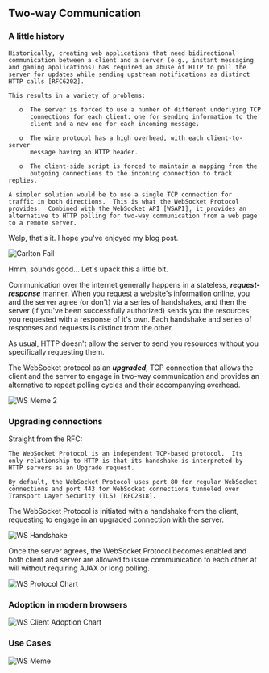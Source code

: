 ## Two-way Communication

### A little history

```
Historically, creating web applications that need bidirectional
communication between a client and a server (e.g., instant messaging
and gaming applications) has required an abuse of HTTP to poll the
server for updates while sending upstream notifications as distinct
HTTP calls [RFC6202].

This results in a variety of problems:

   o  The server is forced to use a number of different underlying TCP
      connections for each client: one for sending information to the
      client and a new one for each incoming message.

   o  The wire protocol has a high overhead, with each client-to-server
      message having an HTTP header.

   o  The client-side script is forced to maintain a mapping from the
      outgoing connections to the incoming connection to track replies.

A simpler solution would be to use a single TCP connection for
traffic in both directions.  This is what the WebSocket Protocol
provides.  Combined with the WebSocket API [WSAPI], it provides an
alternative to HTTP polling for two-way communication from a web page
to a remote server.
```

Welp, that's it. I hope you've enjoyed my blog post.

![Carlton Fail](http://cdn.jsears.co/carlton.gif "Carlton")

Hmm, sounds good... Let's upack this a little bit.

Communication over the internet generally happens in a stateless, ***request-response*** manner. When you request a website's information online, you and the server agree (or don't) via a series of handshakes, and then the server (if you've been successfully authorized) sends you the resources you requested with a response of it's own. Each handshake and series of responses and requests is distinct from the other.

As usual, HTTP doesn't allow the server to send you resources without you specifically requesting them.

The WebSocket protocol as an ***upgraded***, TCP connection that allows the client and the server to engage in two-way communication and provides an alternative to repeat polling cycles and their accompanying overhead.

![WS Meme 2](http://cdn.jsears.co/ws-meme-2.jpg "WS Meme 2")

### Upgrading connections

Straight from the RFC:

```
The WebSocket Protocol is an independent TCP-based protocol.  Its
only relationship to HTTP is that its handshake is interpreted by
HTTP servers as an Upgrade request.

By default, the WebSocket Protocol uses port 80 for regular WebSocket
connections and port 443 for WebSocket connections tunneled over
Transport Layer Security (TLS) [RFC2818].
```

The WebSocket Protocol is initiated with a handshake from the client, requesting to engage in an upgraded connection with the server. 

![WS Handshake](http://cdn.jsears.co/ws-example-handshake-client.png "WS Handshake")

Once the server agrees, the WebSocket Protocol becomes enabled and both client and server are allowed to issue communication to each other at will without requiring AJAX or long polling. 

![WS Protocol Chart](http://cdn.jsears.co/protocol-chart.png "WS Protocol Chart")

### Adoption in modern browsers

![WS Client Adoption Chart](http://cdn.jsears.co/websocket-adoption-chart.png "WS Client Adoption Chart")

### Use Cases



![WS Meme](http://cdn.jsears.co/ws-meme.jpg "WS Meme")
